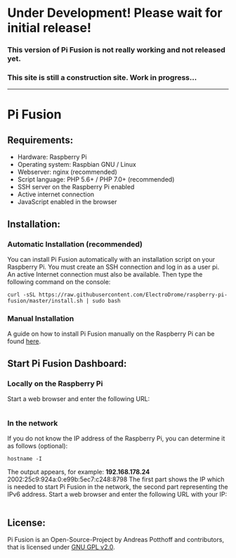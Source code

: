 # Under Development! Please wait for initial release!
### This version of Pi Fusion is not really working and not released yet.
### This site is still a construction site. Work in progress...
-------------------------------------------------------------
# Pi Fusion

## Requirements:
- Hardware: Raspberry Pi
- Operating system: Raspbian GNU / Linux
- Webserver: nginx (recommended)
- Script language: PHP 5.6+ / PHP 7.0+ (recommended)
- SSH server on the Raspberry Pi enabled
- Active internet connection
- JavaScript enabled in the browser

## Installation:
### Automatic Installation (recommended)
You can install Pi Fusion automatically with an installation script on your Raspberry Pi. You must create an SSH connection and log in as a user pi. An active Internet connection must also be available. Then type the following command on the console:
```
curl -sSL https://raw.githubusercontent.com/ElectroDrome/raspberry-pi-fusion/master/install.sh | sudo bash
```
### Manual Installation
A guide on how to install Pi Fusion manually on the Raspberry Pi can be found [here](https://electrodrome.net/forum/rpi-pi-fusion-general-installation/242-manuelle-installation-von-pi-fusion).

## Start Pi Fusion Dashboard:
### Locally on the Raspberry Pi
Start a web browser and enter the following URL:
``` http://localhost/fusion/index.php
```
### In the network
If you do not know the IP address of the Raspberry Pi, you can determine it as follows (optional):
```
hostname -I
```
The output appears, for example: **192.168.178.24** 2002:25c9:924a:0:e99b:5ec7:c248:8798
The first part shows the IP which is needed to start Pi Fusion in the network, the second part representing the IPv6 address.
Start a web browser and enter the following URL with your IP:
``` http://192.168.178.24/fusion/index.php
```

## License:
Pi Fusion is an Open-Source-Project by Andreas Potthoff and contributors, that is licensed under [GNU GPL v2.0](https://www.gnu.org/licenses/gpl-2.0.en.html).
